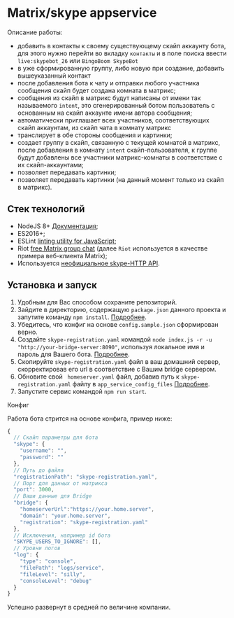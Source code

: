 # Matrix/skype appservice

Описание работы:
* добавить в контакты к своему существующему скайп аккаунту бота, для этого нужно перейти во вкладку `контакты` и в поле поиска ввести `live:skypebot_26` или `BingoBoom SkypeBot`
* в уже сформированную группу, либо новую при создание, добавить вышеуказанный контакт
* после добавления бота к чату и отправки любого участника сообщения скайп будет создана комната в матрикс;
* сообщения из скайп в матрикс будут написаны от имени так называемого `intent`, это сгенерированный ботом пользователь с основанным на скайп аккаунте имени автора сообщения;
* автоматически приглашает всех участников, соответствующих скайп аккаунтам, из скайп чата в комнату матрикс
* транслирует в обе стороны сообщения и картинки;
* создает группу в скайп, связанную с текущей комнатой в матрикс, после добавления в комнату `intent` скайп-пользователя, к группе будут добавлены все участники матрикс-комнаты в соответствие с их скайп-аккаунтами;
* позволяет передавать картинки;
* позволяет передавать картинки (на данный момент только из скайп в матрикс).

## Стек технологий
- NodeJS 8+ [Документация](https://nodejs.org/dist/latest-v5.x/docs/api/);
- ES2016+;
- ESLint [linting utility for JavaScript](http://eslint.org/);
- Riot [free Matrix group chat](https://about.riot.im/) (далее `Riot` используется в качестве примера веб-клиента Matrix);
- Используется [неофициальное skype-HTTP API](https://github.com/ocilo/skype-http).

## Установка и запуск
1. Удобным для Вас способом сохраните репозиторий.
2. Зайдите в директорию, содержащую `package.json` данного проекта и запутите команду `npm install`. [Подробнее](https://docs.npmjs.com/cli/install).
3. Убедитесь, что конфиг на основе `config.sample.json` сформирован верно.
4. Создайте `skype-registration.yaml` командой `node index.js -r -u "http://your-bridge-server:8090"`, используя локальное имя и пароль для Вашего бота. [Подробнее](https://github.com/matrix-org/matrix-appservice-bridge/blob/master/HOWTO.md#registering-as-an-application-service).
5. Скопируйте `skype-registration.yaml` файл в ваш домашний сервер, скорректировав его url в соответствие с Вашим bridge сервером.
6. Обновите свой ` homeserver.yaml` файл, добавив путь к `skype-registration.yaml` файлу в `app_service_config_files` [Подробнее](https://github.com/matrix-org/matrix-appservice-bridge/blob/master/HOWTO.md#configuration).
7. Запустите сервис командой `npm run start`.

Конфиг

Работа бота стрится на основе конфига, пример ниже:

```js
{
  // Скайп параметры для бота
  "skype": {
    "username": "",
    "password": ""
  },
  // Путь до файла
  "registrationPath": "skype-registration.yaml",
  // Порт для данных от матрикса
  "port": 3000,
  // Ваши данные для Bridge
  "bridge": {
    "homeserverUrl":"https://your.home.server",
    "domain": "your.home.server",
    "registration": "skype-registration.yaml"
  },
  // Исключения, например id бота
  "SKYPE_USERS_TO_IGNORE": [],
  // Уровни логов
  "log": {
    "type": "console",
    "filePath": "logs/service",
    "fileLevel": "silly",
    "consoleLevel": "debug"
  }
}
```


Успешно развернут в средней по величине компании.